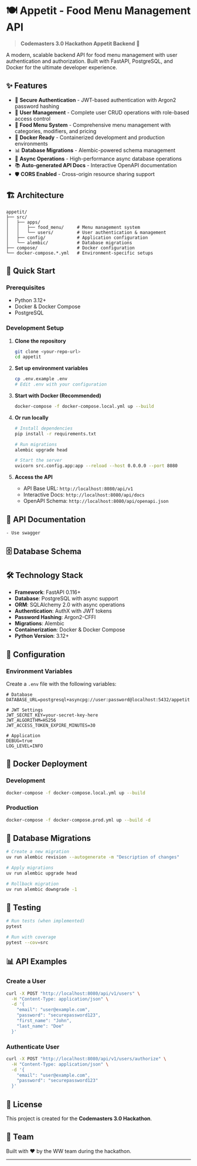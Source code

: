 # 🍽️ Appetit - Food Menu Management API

> **Codemasters 3.0 Hackathon Appetit Backend** 🚀

A modern, scalable backend API for food menu management with user authentication and authorization. Built with FastAPI, PostgreSQL, and Docker for the ultimate developer experience.

## ✨ Features

- 🔐 **Secure Authentication** - JWT-based authentication with Argon2 password hashing
- 👥 **User Management** - Complete user CRUD operations with role-based access control
- 🍕 **Food Menu System** - Comprehensive menu management with categories, modifiers, and pricing
- 🐳 **Docker Ready** - Containerized development and production environments
- 📊 **Database Migrations** - Alembic-powered schema management
- 🔄 **Async Operations** - High-performance async database operations
- 📚 **Auto-generated API Docs** - Interactive OpenAPI documentation
- 🛡️ **CORS Enabled** - Cross-origin resource sharing support

## 🏗️ Architecture

```
appetit/
├── src/
│   ├── apps/
│   │   ├── food_menu/     # Menu management system
│   │   └── users/         # User authentication & management
│   ├── config/            # Application configuration
│   └── alembic/           # Database migrations
├── compose/               # Docker configuration
└── docker-compose.*.yml   # Environment-specific setups
```

## 🚀 Quick Start

### Prerequisites

- Python 3.12+
- Docker & Docker Compose
- PostgreSQL 

### Development Setup

1. **Clone the repository**
   ```bash
   git clone <your-repo-url>
   cd appetit
   ```

2. **Set up environment variables**
   ```bash
   cp .env.example .env
   # Edit .env with your configuration
   ```

3. **Start with Docker (Recommended)**
   ```bash
   docker-compose -f docker-compose.local.yml up --build
   ```

4. **Or run locally**
   ```bash
   # Install dependencies
   pip install -r requirements.txt
   
   # Run migrations
   alembic upgrade head
   
   # Start the server
   uvicorn src.config.app:app --reload --host 0.0.0.0 --port 8080
   ```

5. **Access the API**
   - API Base URL: `http://localhost:8080/api/v1`
   - Interactive Docs: `http://localhost:8080/api/docs`
   - OpenAPI Schema: `http://localhost:8080/api/openapi.json`

## 📖 API Documentation

    - Use swagger 

## 🗄️ Database Schema

## 🛠️ Technology Stack

- **Framework**: FastAPI 0.116+
- **Database**: PostgreSQL with async support
- **ORM**: SQLAlchemy 2.0 with async operations
- **Authentication**: AuthX with JWT tokens
- **Password Hashing**: Argon2-CFFI
- **Migrations**: Alembic
- **Containerization**: Docker & Docker Compose
- **Python Version**: 3.12+

## 🔧 Configuration

### Environment Variables

Create a `.env` file with the following variables:

```env
# Database
DATABASE_URL=postgresql+asyncpg://user:password@localhost:5432/appetit

# JWT Settings
JWT_SECRET_KEY=your-secret-key-here
JWT_ALGORITHM=HS256
JWT_ACCESS_TOKEN_EXPIRE_MINUTES=30

# Application
DEBUG=true
LOG_LEVEL=INFO
```

## 🐳 Docker Deployment

### Development
```bash
docker-compose -f docker-compose.local.yml up --build
```

### Production
```bash
docker-compose -f docker-compose.prod.yml up --build -d
```

## 📝 Database Migrations

```bash
# Create a new migration
uv run alembic revision --autogenerate -m "Description of changes"

# Apply migrations
uv run alembic upgrade head

# Rollback migration
uv run alembic downgrade -1
```

## 🧪 Testing

```bash
# Run tests (when implemented)
pytest

# Run with coverage
pytest --cov=src
```

## 📊 API Examples

### Create a User
```bash
curl -X POST "http://localhost:8080/api/v1/users" \
  -H "Content-Type: application/json" \
  -d '{
    "email": "user@example.com",
    "password": "securepassword123",
    "first_name": "John",
    "last_name": "Doe"
  }'
```

### Authenticate User
```bash
curl -X POST "http://localhost:8080/api/v1/users/authorize" \
  -H "Content-Type: application/json" \
  -d '{
    "email": "user@example.com",
    "password": "securepassword123"
  }'
```


## 📄 License

This project is created for the **Codemasters 3.0 Hackathon**. 

## 👥 Team

Built with ❤️ by the WW team during the hackathon.

---


